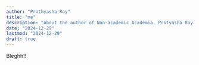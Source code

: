```yaml
---
author: "Prothyasha Roy"
title: "me"
description: "About the author of Non-academic Academia. Protyasha Roy."
date: "2024-12-29"
lastmod: "2024-12-29"
draft: true
---
```


Bleghh!!